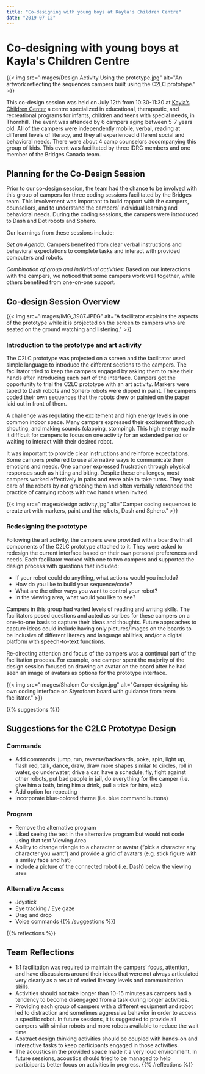 ```yaml
---
title: "Co-designing with young boys at Kayla's Children Centre"
date: "2019-07-12"
---
```


# Co-designing with young boys at Kayla's Children Centre

{{< img src="images/Design Activity Using the prototype.jpg" alt="An artwork reflecting the sequences campers built using the C2LC prototype." >}}

This co-design session was held on July 12th from 10:30-11:30 at [Kayla’s Children Center](https://kaylaschildrencentre.org/) a centre specialized in educational, therapeutic, and recreational programs for infants, children and teens with special needs, in Thornhill. The event was attended by 6 campers aging between 5-7 years old. All of the campers were independently mobile, verbal, reading at different levels of literacy, and they all experienced different social and behavioral needs. There were about 4 camp counselors accompanying this group of kids. This event was facilitated by three IDRC members and one member of the Bridges Canada team.

## Planning for the Co-Design Session

Prior to our co-design session, the team had the chance to be involved with this group of campers for three coding sessions facilitated by the Bridges team. This involvement was important to build rapport with the campers, counsellors, and to understand the campers’ individual learning and behavioral needs. During the coding sessions, the campers were introduced to Dash and Dot robots and Sphero. 

Our learnings from these sessions include: 

<p class="indented"><em>Set an Agenda:</em> Campers benefited from clear verbal instructions and behavioral expectations to complete tasks and interact with provided computers and robots.</p>

<p class="indented"><em>Combination of group and individual activities:</em> Based on our interactions with the campers, we noticed that some campers work well together, while others benefited from one-on-one support.</p>

## Co-design Session Overview

{{< img src="images/IMG_3987.JPEG" alt="A facilitator explains the aspects of the prototype while it is projected on the screen to campers who are seated on the ground watching and listening." >}}

### Introduction to the prototype and art activity

The C2LC prototype was projected on a screen and the facilitator used simple language to introduce the different sections to the campers. The facilitator tried to keep the campers engaged by asking them to raise their hands after introducing each part of the interface. Campers got the opportunity to trial the C2LC prototype with an art activity. Markers were taped to Dash robots and Sphero robots were dipped in paint. The campers coded their own sequences that the robots drew or painted on the paper laid out in front of them. 

A challenge was regulating the excitement and high energy levels in one common indoor space. Many campers expressed their excitement through shouting, and making sounds (clapping, stomping). This high energy made it difficult for campers to focus on one activity for an extended period or waiting to interact with their desired robot.

It was important to provide clear instructions and reinforce expectations. Some campers preferred to use alternative ways to communicate their emotions and needs. One camper expressed frustration through physical responses such as hitting and biting.  Despite these challenges, most campers worked effectively in pairs and were able to take turns. They took care of the robots by not grabbing them and often verbally referenced the practice of carrying robots with two hands when invited.

{{< img src="images/design activity.jpg" alt="Camper coding sequences to create art with markers, paint and the robots, Dash and Sphero." >}}

### Redesigning the prototype 
Following the art activity, the campers were provided with a board with all components of the C2LC prototype attached to it. They were asked to redesign the current interface based on their own personal preferences and needs. Each facilitator worked with one to two campers and supported the design process with questions that included: 

* If your robot could do anything, what actions would you include?
* How do you like to build your sequence/code?
* What are the other ways you want to control your robot?
* In the viewing area, what would you like to see?

Campers in this group had varied levels of reading and writing skills. The facilitators posed questions and acted as scribes for these campers on a one-to-one basis to capture their ideas and thoughts. Future approaches to capture ideas could include having only pictures/images on the boards to be inclusive of different literacy and language abilities, and/or a digital platform with speech-to-text functions. 

Re-directing attention and focus of the campers was a continual part of the facilitation process. For example, one camper spent the majority of the design session focused on drawing an avatar on the board after he had seen an image of avatars as options for the prototype interface. 

{{< img src="images/Shalom Co-design.jpg" alt="Camper designing his own coding interface on Styrofoam board with guidance from team facilitator." >}}

{{% suggestions %}}
## Suggestions for the C2LC Prototype Design

### Commands

* Add commands: jump, run, reverse/backwards, poke, spin, light up, flash red, talk, dance, draw, draw more shapes similar to circles, roll in water, go underwater, drive a car, have a schedule, fly, fight against other robots, put bad people in jail, do everything for the camper (i.e. give him a bath, bring him a drink, pull a trick for him, etc.)
* Add option for repeating
* Incorporate blue-colored theme (i.e. blue command buttons)

### Program

* Remove the alternative program
* Liked seeing the text in the alternative program but would not code using that text
Viewing Area
* Ability to change triangle to a character or avatar (“pick a character any character you want”) and provide a grid of avatars (e.g. stick figure with a smiley face and hat)
* Include a picture of the connected robot (i.e. Dash) below the viewing area

### Alternative Access

* Joystick 
* Eye tracking / Eye gaze
* Drag and drop 
* Voice commands 
{{% /suggestions %}}

{{% reflections %}}
## Team Reflections
* 1:1 facilitation was required to maintain the campers’ focus, attention, and have discussions around their ideas that were not always articulated very clearly as a result of varied literacy levels and communication skills.
* Activities should not take longer than 10-15 minutes as campers had a tendency to become disengaged from a task during longer activities.
* Providing each group of campers with a different equipment and robot led to distraction and sometimes aggressive behavior in order to access a specific robot. In future sessions, it is suggested to provide all campers with similar robots and more robots available to reduce the wait time.
* Abstract design thinking activities should be coupled with hands-on and interactive tasks to keep participants engaged in those activities.
* The acoustics in the provided space made it a very loud environment. In future sessions, acoustics should tried to be managed to help participants better focus on activities in progress.
{{% /reflections %}}
